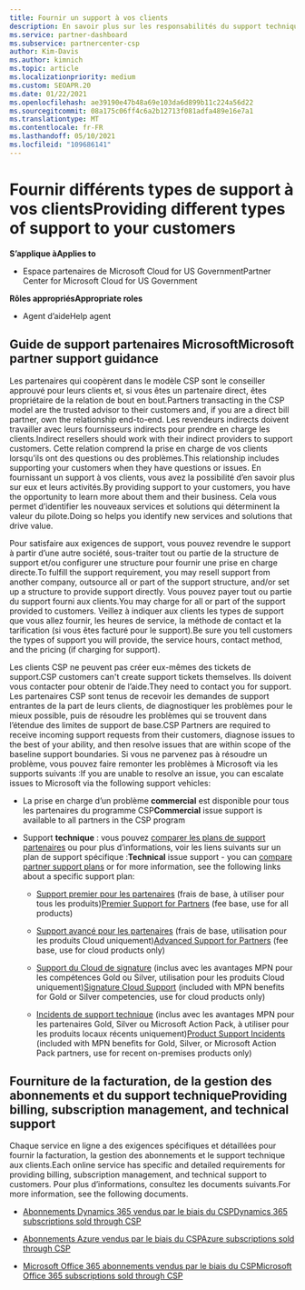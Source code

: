 ```yaml
---
title: Fournir un support à vos clients
description: En savoir plus sur les responsabilités du support technique pour les partenaires du programme CSP. Couvre la prise en charge de la facturation, de la gestion des abonnements et des problèmes techniques.
ms.service: partner-dashboard
ms.subservice: partnercenter-csp
author: Kim-Davis
ms.author: kimnich
ms.topic: article
ms.localizationpriority: medium
ms.custom: SEOAPR.20
ms.date: 01/22/2021
ms.openlocfilehash: ae39190e47b48a69e103da6d899b11c224a56d22
ms.sourcegitcommit: 08a175c06ff4c6a2b12713f081adfa489e16e7a1
ms.translationtype: MT
ms.contentlocale: fr-FR
ms.lasthandoff: 05/10/2021
ms.locfileid: "109686141"
---
```

# <a name="providing-different-types-of-support-to-your-customers"></a><span data-ttu-id="65658-104">Fournir différents types de support à vos clients</span><span class="sxs-lookup"><span data-stu-id="65658-104">Providing different types of support to your customers</span></span>

<span data-ttu-id="65658-105">**S’applique à**</span><span class="sxs-lookup"><span data-stu-id="65658-105">**Applies to**</span></span>

- <span data-ttu-id="65658-106">Espace partenaires de Microsoft Cloud for US Government</span><span class="sxs-lookup"><span data-stu-id="65658-106">Partner Center for Microsoft Cloud for US Government</span></span>

<span data-ttu-id="65658-107">**Rôles appropriés**</span><span class="sxs-lookup"><span data-stu-id="65658-107">**Appropriate roles**</span></span>

- <span data-ttu-id="65658-108">Agent d’aide</span><span class="sxs-lookup"><span data-stu-id="65658-108">Help agent</span></span>

## <a name="microsoft-partner-support-guidance"></a><span data-ttu-id="65658-109">Guide de support partenaires Microsoft</span><span class="sxs-lookup"><span data-stu-id="65658-109">Microsoft partner support guidance</span></span>

<span data-ttu-id="65658-110">Les partenaires qui coopèrent dans le modèle CSP sont le conseiller approuvé pour leurs clients et, si vous êtes un partenaire direct, êtes propriétaire de la relation de bout en bout.</span><span class="sxs-lookup"><span data-stu-id="65658-110">Partners transacting in the CSP model are the trusted advisor to their customers and, if you are a direct bill partner, own the relationship end-to-end.</span></span> <span data-ttu-id="65658-111">Les revendeurs indirects doivent travailler avec leurs fournisseurs indirects pour prendre en charge les clients.</span><span class="sxs-lookup"><span data-stu-id="65658-111">Indirect resellers should work with their indirect providers to support customers.</span></span> <span data-ttu-id="65658-112">Cette relation comprend la prise en charge de vos clients lorsqu’ils ont des questions ou des problèmes.</span><span class="sxs-lookup"><span data-stu-id="65658-112">This relationship includes supporting your customers when they have questions or issues.</span></span> <span data-ttu-id="65658-113">En fournissant un support à vos clients, vous avez la possibilité d’en savoir plus sur eux et leurs activités.</span><span class="sxs-lookup"><span data-stu-id="65658-113">By providing support to your customers, you have the opportunity to learn more about them and their business.</span></span> <span data-ttu-id="65658-114">Cela vous permet d’identifier les nouveaux services et solutions qui déterminent la valeur du pilote.</span><span class="sxs-lookup"><span data-stu-id="65658-114">Doing so helps you identify new services and solutions that drive value.</span></span>

<span data-ttu-id="65658-115">Pour satisfaire aux exigences de support, vous pouvez revendre le support à partir d’une autre société, sous-traiter tout ou partie de la structure de support et/ou configurer une structure pour fournir une prise en charge directe.</span><span class="sxs-lookup"><span data-stu-id="65658-115">To fulfill the support requirement, you may resell support from another company, outsource all or part of the support structure, and/or set up a structure to provide support directly.</span></span> <span data-ttu-id="65658-116">Vous pouvez payer tout ou partie du support fourni aux clients.</span><span class="sxs-lookup"><span data-stu-id="65658-116">You may charge for all or part of the support provided to customers.</span></span> <span data-ttu-id="65658-117">Veillez à indiquer aux clients les types de support que vous allez fournir, les heures de service, la méthode de contact et la tarification (si vous êtes facturé pour le support).</span><span class="sxs-lookup"><span data-stu-id="65658-117">Be sure you tell customers the types of support you will provide, the service hours, contact method, and the pricing (if charging for support).</span></span>

<span data-ttu-id="65658-118">Les clients CSP ne peuvent pas créer eux-mêmes des tickets de support.</span><span class="sxs-lookup"><span data-stu-id="65658-118">CSP customers can't create support tickets themselves.</span></span> <span data-ttu-id="65658-119">Ils doivent vous contacter pour obtenir de l’aide.</span><span class="sxs-lookup"><span data-stu-id="65658-119">They need to contact you for support.</span></span> <span data-ttu-id="65658-120">Les partenaires CSP sont tenus de recevoir les demandes de support entrantes de la part de leurs clients, de diagnostiquer les problèmes pour le mieux possible, puis de résoudre les problèmes qui se trouvent dans l’étendue des limites de support de base.</span><span class="sxs-lookup"><span data-stu-id="65658-120">CSP Partners are required to receive incoming support requests from their customers, diagnose issues to the best of your ability, and then resolve issues that are within scope of the baseline support boundaries.</span></span> <span data-ttu-id="65658-121">Si vous ne parvenez pas à résoudre un problème, vous pouvez faire remonter les problèmes à Microsoft via les supports suivants :</span><span class="sxs-lookup"><span data-stu-id="65658-121">If you are unable to resolve an issue, you can escalate issues to Microsoft via the following support vehicles:</span></span>

- <span data-ttu-id="65658-122">La prise en charge d’un problème **commercial** est disponible pour tous les partenaires du programme CSP</span><span class="sxs-lookup"><span data-stu-id="65658-122">**Commercial** issue support is available to all partners in the CSP program</span></span>

- <span data-ttu-id="65658-123">Support **technique** : vous pouvez [comparer les plans de support partenaires](https://partner.microsoft.com/support/partnersupport) ou pour plus d’informations, voir les liens suivants sur un plan de support spécifique :</span><span class="sxs-lookup"><span data-stu-id="65658-123">**Technical** issue support - you can [compare partner support plans](https://partner.microsoft.com/support/partnersupport) or for more information, see the following links  about a specific support plan:</span></span>

  - <span data-ttu-id="65658-124">[Support premier pour les partenaires](https://partner.microsoft.com/support/microsoft-services-premier-support) (frais de base, à utiliser pour tous les produits)</span><span class="sxs-lookup"><span data-stu-id="65658-124">[Premier Support for Partners](https://partner.microsoft.com/support/microsoft-services-premier-support) (fee base, use for all products)</span></span>

  - <span data-ttu-id="65658-125">[Support avancé pour les partenaires](https://partner.microsoft.com/support/advanced-cloud-support) (frais de base, utilisation pour les produits Cloud uniquement)</span><span class="sxs-lookup"><span data-stu-id="65658-125">[Advanced Support for Partners](https://partner.microsoft.com/support/advanced-cloud-support) (fee base, use for cloud products only)</span></span>

  - <span data-ttu-id="65658-126">[Support du Cloud de signature](manage-your-partner-network-benefits.md) (inclus avec les avantages MPN pour les compétences Gold ou Silver, utilisation pour les produits Cloud uniquement)</span><span class="sxs-lookup"><span data-stu-id="65658-126">[Signature Cloud Support](manage-your-partner-network-benefits.md) (included with MPN benefits for Gold or Silver competencies, use for cloud products only)</span></span>

  - <span data-ttu-id="65658-127">[Incidents de support technique](manage-your-partner-network-benefits.md) (inclus avec les avantages MPN pour les partenaires Gold, Silver ou Microsoft Action Pack, à utiliser pour les produits locaux récents uniquement)</span><span class="sxs-lookup"><span data-stu-id="65658-127">[Product Support Incidents](manage-your-partner-network-benefits.md) (included with MPN benefits for Gold, Silver, or Microsoft Action Pack partners, use for recent on-premises products only)</span></span>

## <a name="providing-billing-subscription-management-and-technical-support"></a><span data-ttu-id="65658-128">Fourniture de la facturation, de la gestion des abonnements et du support technique</span><span class="sxs-lookup"><span data-stu-id="65658-128">Providing billing, subscription management, and technical support</span></span> 

<span data-ttu-id="65658-129">Chaque service en ligne a des exigences spécifiques et détaillées pour fournir la facturation, la gestion des abonnements et le support technique aux clients.</span><span class="sxs-lookup"><span data-stu-id="65658-129">Each online service has specific and detailed requirements for providing billing, subscription management, and technical support to customers.</span></span> <span data-ttu-id="65658-130">Pour plus d’informations, consultez les documents suivants.</span><span class="sxs-lookup"><span data-stu-id="65658-130">For more information, see the following documents.</span></span>

- [<span data-ttu-id="65658-131">Abonnements Dynamics 365 vendus par le biais du CSP</span><span class="sxs-lookup"><span data-stu-id="65658-131">Dynamics 365 subscriptions sold through CSP</span></span>](https://www.microsoftpartnercommunity.com/t5/CSP/Microsoft-Partner-Support-Guidance/m-p/5262#M30)

- [<span data-ttu-id="65658-132">Abonnements Azure vendus par le biais du CSP</span><span class="sxs-lookup"><span data-stu-id="65658-132">Azure subscriptions sold through CSP</span></span>](https://www.microsoftpartnercommunity.com/t5/CSP/Microsoft-Partner-Support-Guidance/m-p/5263#M31)

- [<span data-ttu-id="65658-133">Microsoft Office 365 abonnements vendus par le biais du CSP</span><span class="sxs-lookup"><span data-stu-id="65658-133">Microsoft Office 365 subscriptions sold through CSP</span></span>](https://www.microsoftpartnercommunity.com/t5/CSP/Microsoft-Partner-Support-Guidance/m-p/5264#M32)
